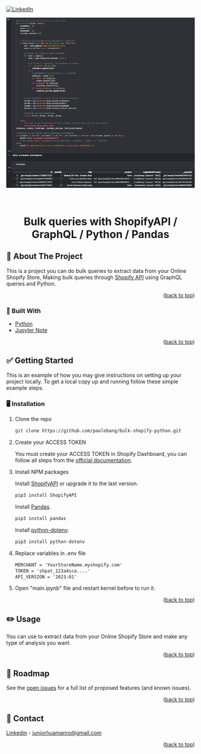 <div id="top"></div>
<!--
*** Thanks for checking out the Best-README-Template. If you have a suggestion
*** that would make this better, please fork the repo and create a pull request
*** or simply open an issue with the tag "enhancement".
*** Don't forget to give the project a star!
*** Thanks again! Now go create something AMAZING! :D
-->



<!-- PROJECT SHIELDS -->
<!--
*** I'm using markdown "reference style" links for readability.
*** Reference links are enclosed in brackets [ ] instead of parentheses ( ).
*** See the bottom of this document for the declaration of the reference variables
*** for contributors-url, forks-url, etc. This is an optional, concise syntax you may use.
*** https://www.markdownguide.org/basic-syntax/#reference-style-links
-->

[![LinkedIn][linkedin-shield]][linkedin-url]

![Product Name Screen Shot][product-screenshot]
<!-- PROJECT LOGO -->
<br />
<div align="center">
<h1 align="center">Bulk queries with ShopifyAPI / GraphQL / Python / Pandas</h1>

</div>



<!-- ABOUT THE PROJECT -->
## 📁 About The Project



This is a project you can do bulk queries to extract data from your Online Shopify Store, Making bulk queries through [Shopify API](https://shopify.dev/docs/api/usage/bulk-operations/queries) using GraphQL queries and Python.


<p align="right">(<a href="#top">back to top</a>)</p>



### 🚀 Built With

* [Python](https://github.com/Shopify/shopify_python_api)
* [Jupyter Note](https://code.visualstudio.com/docs/datascience/jupyter-notebooks)


<p align="right">(<a href="#top">back to top</a>)</p>



<!-- GETTING STARTED -->
## ✅ Getting Started

This is an example of how you may give instructions on setting up your project locally.
To get a local copy up and running follow these simple example steps.

### 🖥️ Installation

1. Clone the repo

   ```sh
   git clone https://github.com/paolobang/bulk-shopify-python.git
   ```

2. Create your ACCESS TOKEN

    You must create your ACCESS TOKEN in Shopify Dashboard, you can follow all steps from the [official documentation](https://help.shopify.com/es/manual/apps/app-types/custom-apps?shpxid=534cde3b-B4F8-4753-D4E0-CCA3640020E9). 


3. Install NPM packages
    
    Install [ShopifyAPI](https://pypi.org/project/ShopifyAPI/) or upgrade it to the last version.
    ```bash
    pip3 install ShopifyAPI
    ```

    Install [Pandas](https://pypi.org/project/pandas/).

    ```bash
    pip3 install pandas
    ```

    Install [python-dotenv](https://pypi.org/project/python-dotenv/).

    ```bash
    pip3 install python-dotenv
    ```

4. Replace variables in .env file

    ```env
    MERCHANT = 'YourStoreName.myshopify.com'
    TOKEN = 'shpat_123a4sca....' 
    API_VERSION = '2023-01'
    ```
    
5. Open "main.ipynb" file and restart kernel before to run it.

<p align="right">(<a href="#top">back to top</a>)</p>



<!-- USAGE EXAMPLES -->
## ✏️ Usage

You can use to extract data from your Online Shopify Store and make any type of analysis you want.

<p align="right">(<a href="#top">back to top</a>)</p>



<!-- ROADMAP -->
## 🎯 Roadmap

See the [open issues](https://github.com/paolobang/bulk-shopify-python/issues) for a full list of proposed features (and known issues).

<p align="right">(<a href="#top">back to top</a>)</p>

<!-- CONTACT -->
## 👋 Contact

[Linkedin](https://www.linkedin.com/in/juniorhuamanr/) - juniorhuamanro@gmail.com

<p align="right">(<a href="#top">back to top</a>)</p>


<!-- MARKDOWN LINKS & IMAGES -->
<!-- https://www.markdownguide.org/basic-syntax/#reference-style-links -->
[contributors-shield]: https://img.shields.io/github/contributors/paolobang/bulk-shopify-python.svg?style=for-the-badge
[contributors-url]: https://github.com/paolobang/bulk-shopify-python/graphs/contributors
[forks-shield]: https://img.shields.io/github/forks/paolobang/bulk-shopify-python.svg?style=for-the-badge
[forks-url]: https://github.com/paolobang/bulk-shopify-python/network/members
[stars-shield]: https://img.shields.io/github/stars/paolobang/bulk-shopify-python.svg?style=for-the-badge
[stars-url]: https://github.com/paolobang/bulk-shopify-python/stargazers
[issues-shield]: https://img.shields.io/github/issues/paolobang/bulk-shopify-python.svg?style=for-the-badge
[issues-url]: https://github.com/paolobang/bulk-shopify-python/issues
[license-shield]: https://img.shields.io/github/license/paolobang/bulk-shopify-python.svg?style=for-the-badge
[license-url]: https://github.com/paolobang/bulk-shopify-python/blob/master/LICENSE.txt
[linkedin-shield]: https://img.shields.io/badge/-LinkedIn-black.svg?style=for-the-badge&logo=linkedin&colorB=555
[linkedin-url]: https://www.linkedin.com/in/juniorhuamanr/
[product-screenshot]: /assets/screen.png

